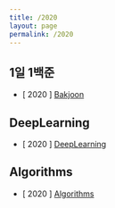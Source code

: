 ```yaml
---
title: /2020
layout: page
permalink: /2020
---
```


## 1일 1백준
- [ 2020 ] [Bakjoon](https://dobiisfree.github.io/Bakjoon/Main)

## DeepLearning
- [ 2020 ] [DeepLearning](https://dobiisfree.github.io/DeepLearning/Main)

## Algorithms
- [ 2020 ] [Algorithms](https://dobiisfree.github.io/Algorithms/Main)
